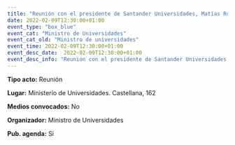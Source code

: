 ---
title: "Reunión con el presidente de Santander Universidades, Matías Rodríguez"
date: 2022-02-09T12:30:00+01:00
event_type: "box_blue" 
event_cat: "Ministro de Universidades"
event_cat_old: "Ministro de universidades"
event_time: 2022-02-09T12:30:00+01:00
event_desc_date:  2022-02-09T12:30:00+01:00
event_desc_info: "Reunión con el presidente de Santander Universidades, Matías Rodríguez"
---<p class="card-light list_schedule_description"><b>Tipo acto:</b> Reunión
</p><p class="card-light list_schedule_description"><b>Lugar:</b> Ministerio de Universidades. Castellana, 162
</p><p class="card-light list_schedule_description"><b>Medios convocados:</b> No
</p><p class="card-light list_schedule_description"><b>Organizador:</b> Ministro de Universidades </p><p class="card-light list_schedule_description"><b>Pub. agenda:</b> Sí
</p>